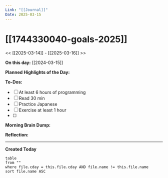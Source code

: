 ```yaml
---
Link: "[[Journal]]"
Date: 2025-03-15
---
```


# [[1744330040-goals-2025]]

<< [[2025-03-14]] - [[2025-03-16]] >>

**On this day:** [[2024-03-15]]

**Planned Highlights of the Day:**

**To-Dos:**

- [ ] At least 6 hours of programming
- [ ] Read 30 min
- [ ] Practice Japanese
- [ ] Exercise at least 1 hour
- [ ]

**Morning Brain Dump:**

**Reflection:**

---

**Created Today**

```dataview
table
from ""
where file.cday = this.file.cday AND file.name != this.file.name
sort file.name ASC
```
